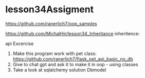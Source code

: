 # lesson34Assigment
https://github.com/ranerlich7/oop_samples

https://github.com/MichalHir/lesson34_Inheritance
inheritence:
<!-- 1. **Create a Parent Class: `Vehicle`**
   - Define a class `Vehicle` that will serve as the base class for other types of vehicles.
   - Implement a method called `number_of_wheels()` that raises a `NotImplementedError`. This method will be overridden in the subclasses.

2. **Create Subclasses: `Car`, `Motorcycle`, and `Truck`**
   - **Car**:
     - Add a property `number_of_doors` to represent the number of doors in the car.
     - Override the `number_of_wheels()` method to return `4`.
     - Implement a method `has_trunk()` that returns `True`, assuming all cars have a trunk. -->
   <!-- - **Motorcycle**:
     - Add a property `has_sidecar` to indicate whether the motorcycle has a sidecar.
     - Override the `number_of_wheels()` method to return `2` if there is no sidecar, or `3` if there is.
     - Implement a method `wheelie()` that returns a string indicating whether the motorcycle can perform a wheelie (only possible without a sidecar). -->
   <!-- - **Truck**:
     - Add a property `load_capacity` to represent the truck's load capacity in tons.
     - Override the `number_of_wheels()` method to return `18`, assuming a typical large truck.
     - Implement a method `is_heavy_load()` that returns `True` if the load capacity is greater than 10 tons, otherwise `False`. -->

<!-- 3. **Main Program:**
   - Create instances of the `Car`, `Motorcycle`, and `Truck` classes.
   - Call the `number_of_wheels()` method on each instance to verify that it returns the correct number of wheels.
   - Access and print the unique properties (`number_of_doors`, `has_sidecar`, `load_capacity`) of each subclass.
   - Call and print the results of the unique methods (`has_trunk()`, `wheelie()`, `is_heavy_load()`) for each subclass. -->

api Excercise
1. Make this program work with pet class:
https://github.com/ranerlich7/flask_pet_api_basic_no_db
2. Give to chat gpt and ask it to make it in oop - using classes
3. Take a look at sqlalchemy solution
    Dbmodel